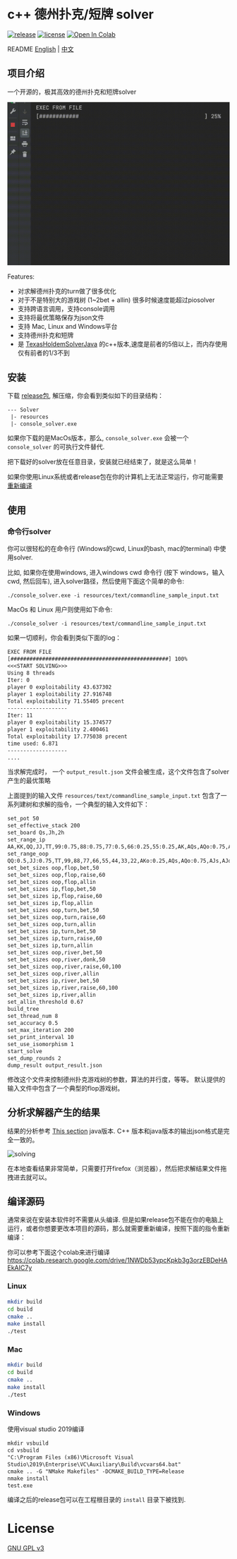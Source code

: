# c++ 德州扑克/短牌 solver

[![release](https://img.shields.io/github/v/release/bupticybee/TexasSolver?style=flat-square)](https://github.com/bupticybee/TexasSolver/releases)
[![license](https://img.shields.io/github/license/bupticybee/TexasSolver?style=flat-square)](https://github.com/bupticybee/TexasSolver/blob/master/LICENSE)
[![Open In Colab](https://colab.research.google.com/assets/colab-badge.svg)](https://colab.research.google.com/github/bupticybee/TexasSolver/blob/main/TexasSolverTechDemo.ipynb)

README [English](README.md) | [中文](README.zh-CN.md)

## 项目介绍

一个开源的，极其高效的德州扑克和短牌solver

![solving](imgs/solving.gif)

Features:
- 对求解德州扑克的turn做了很多优化
- 对于不是特别大的游戏树 (1~2bet + allin) 很多时候速度能超过piosolver 
- 支持跨语言调用，支持console调用 
- 支持将最优策略保存为json文件
- 支持 Mac, Linux and Windows平台
- 支持德州扑克和短牌
- 是 [TexasHoldemSolverJava](https://github.com/bupticybee/TexasHoldemSolverJava) 的c++版本,速度是前者的5倍以上，而内存使用仅有前者的1/3不到

## 安装

下载 [release包](https://github.com/bupticybee/TexasSolver/releases), 解压缩，你会看到类似如下的目录结构：

```text
--- Solver
 |- resources
 |- console_solver.exe
```

如果你下载的是MacOs版本，那么, ```console_solver.exe``` 会被一个 ```console_solver``` 的可执行文件替代.

把下载好的solver放在任意目录，安装就已经结束了，就是这么简单！

如果你使用Linux系统或者release包在你的计算机上无法正常运行，你可能需要 [重新编译](#编译源码)

## 使用

### 命令行solver

你可以很轻松的在命令行 (Windows的cwd, Linux的bash,  mac的terminal) 中使用solver.

比如, 如果你在使用windows, 进入windows cwd 命令行 (按下 windows，输入cwd, 然后回车), 进入solver路径，然后使用下面这个简单的命令:

```text
./console_solver.exe -i resources/text/commandline_sample_input.txt 
```

MacOs 和 Linux 用户则使用如下命令:

```text
./console_solver -i resources/text/commandline_sample_input.txt 
```

如果一切顺利，你会看到类似下面的log：

```text
EXEC FROM FILE
[##################################################] 100%
<<<START SOLVING>>>
Using 8 threads
Iter: 0
player 0 exploitability 43.637302
player 1 exploitability 27.916748
Total exploitability 71.55405 precent
-------------------
Iter: 11
player 0 exploitability 15.374577
player 1 exploitability 2.400461
Total exploitability 17.775038 precent
time used: 6.871
-------------------
....
```

当求解完成时， 一个 ```output_result.json``` 文件会被生成，这个文件包含了solver产生的最优策略

上面提到的输入文件 ```resources/text/commandline_sample_input.txt``` 包含了一系列建树和求解的指令，一个典型的输入文件如下：

```text
set_pot 50
set_effective_stack 200
set_board Qs,Jh,2h
set_range_ip AA,KK,QQ,JJ,TT,99:0.75,88:0.75,77:0.5,66:0.25,55:0.25,AK,AQs,AQo:0.75,AJs,AJo:0.5,ATs:0.75,A6s:0.25,A5s:0.75,A4s:0.75,A3s:0.5,A2s:0.5,KQs,KQo:0.5,KJs,KTs:0.75,K5s:0.25,K4s:0.25,QJs:0.75,QTs:0.75,Q9s:0.5,JTs:0.75,J9s:0.75,J8s:0.75,T9s:0.75,T8s:0.75,T7s:0.75,98s:0.75,97s:0.75,96s:0.5,87s:0.75,86s:0.5,85s:0.5,76s:0.75,75s:0.5,65s:0.75,64s:0.5,54s:0.75,53s:0.5,43s:0.5
set_range_oop QQ:0.5,JJ:0.75,TT,99,88,77,66,55,44,33,22,AKo:0.25,AQs,AQo:0.75,AJs,AJo:0.75,ATs,ATo:0.75,A9s,A8s,A7s,A6s,A5s,A4s,A3s,A2s,KQ,KJ,KTs,KTo:0.5,K9s,K8s,K7s,K6s,K5s,K4s:0.5,K3s:0.5,K2s:0.5,QJ,QTs,Q9s,Q8s,Q7s,JTs,JTo:0.5,J9s,J8s,T9s,T8s,T7s,98s,97s,96s,87s,86s,76s,75s,65s,64s,54s,53s,43s
set_bet_sizes oop,flop,bet,50
set_bet_sizes oop,flop,raise,60
set_bet_sizes oop,flop,allin
set_bet_sizes ip,flop,bet,50
set_bet_sizes ip,flop,raise,60
set_bet_sizes ip,flop,allin
set_bet_sizes oop,turn,bet,50
set_bet_sizes oop,turn,raise,60
set_bet_sizes oop,turn,allin
set_bet_sizes ip,turn,bet,50
set_bet_sizes ip,turn,raise,60
set_bet_sizes ip,turn,allin
set_bet_sizes oop,river,bet,50
set_bet_sizes oop,river,donk,50
set_bet_sizes oop,river,raise,60,100
set_bet_sizes oop,river,allin
set_bet_sizes ip,river,bet,50
set_bet_sizes ip,river,raise,60,100
set_bet_sizes ip,river,allin
set_allin_threshold 0.67
build_tree
set_thread_num 8
set_accuracy 0.5
set_max_iteration 200
set_print_interval 10
set_use_isomorphism 1
start_solve
set_dump_rounds 2
dump_result output_result.json
```

修改这个文件来控制德州扑克游戏树的参数，算法的并行度，等等。 默认提供的输入文件中包含了一个典型的flop游戏树。

## 分析求解器产生的结果

结果的分析参考 [This section](https://github.com/bupticybee/TexasHoldemSolverJava#reading-the-solvers-output) java版本. C++ 版本和java版本的输出json格式是完全一致的。

![solving](imgs/see_result.gif)

在本地查看结果非常简单，只需要打开firefox（浏览器），然后把求解结果文件拖拽进去就可以。

## 编译源码

通常来说在安装本软件时不需要从头编译. 但是如果release包不能在你的电脑上运行，或者你想要更改本项目的源码，那么就需要重新编译，按照下面的指令重新编译：

你可以参考下面这个colab来进行编译 https://colab.research.google.com/drive/1NWDb53ypcKpkb3g3orzEBDeHAEkAIC7y

### Linux

```bash
mkdir build
cd build
cmake ..
make install
./test
```

### Mac

```bash
mkdir build
cd build
cmake ..
make install
./test
```

### Windows
使用visual studio 2019编译
```
mkdir vsbuild
cd vsbuild
"C:\Program Files (x86)\Microsoft Visual Studio\2019\Enterprise\VC\Auxiliary\Build\vcvars64.bat"
cmake .. -G "NMake Makefiles" -DCMAKE_BUILD_TYPE=Release
nmake install
test.exe
```

编译之后的release包可以在工程根目录的 ```install``` 目录下被找到. 

# License

[GNU GPL v3](https://www.gnu.org/licenses/gpl-3.0.en.html)
